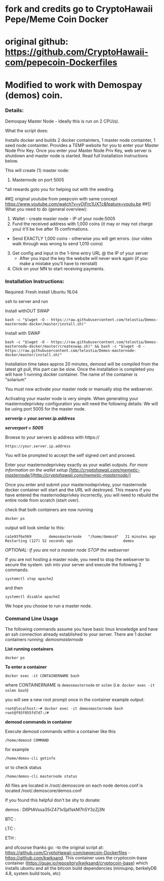 # fork and credits go to CryptoHawaii Pepe/Meme Coin Docker 
# original github: https://github.com/CryptoHawaii-com/pepecoin-Dockerfiles
# Modified to work with Demospay (demos) coin.

### Details:
Demospay Master Node - Ideally this is run on 2 CPU(s).

What the script does: 

Installs docker and builds 2 docker containters, 1 master node containter, 1 seed node containter.  Provides a TEMP website for you to enter your Master Node Priv Key.  Once you enter your Master Node Priv Key, web server is shutdown and master node is started. Read full Installation Instructions below.


This will create (1) master node: 

1. Masternode on port 5005

*all rewards goto you for helping out with the seeding. 

##[[
	original youtube from peepcoin with same concept
	https://www.youtube.com/watch?v=yOjFrc1UXTc&feature=youtu.be
##]]
What you need to do (general overview):

1. Wallet - create master node - IP of your node:5005 
2. Fund the received address with 1,000 coins (it may or may not charge you) it'll be live after 15 confirmations. 
  - Send EXACTLY 1,000 coins - otherwise you will get errors. (our video walk through was wrong to send 1,010 coins)
3. Get config and input in the 1-time entry URL @ the IP of your server
   - After you input the key the website will never work again (if you make a mistake you'll have to reinstall)
4. Click on your MN to start receiving payments.

### Installation Instructions:

Required: Fresh install Ubuntu 16.04

ssh to server and run

Install withOUT SWAP
```
bash -c "$(wget -O - https://raw.githubusercontent.com/telostia/Demos-masternode-docker/master/install.sh)"
```

Install with SWAP
```
bash -c "$(wget -O - https://raw.githubusercontent.com/telostia/Demos-masternode-docker/master/createswap.sh)" && bash -c "$(wget -O - https://raw.githubusercontent.com/telostia/Demos-masternode-docker/master/install.sh)"
```

Installation time takes approx 20 minutes, demosd will be compiled from the latest git pull, this part can be slow.
Once the installation is completed you will have 1 running docker container. The name of the container is "solarium"

You must now activate your master node or manually stop the webserver.

Activating your master node is very simple. 
When generating your masternodeprivkey configuration you will need the following details:
We will be using port 5005 for the master node.

***serverip = your.server.ip.address***

***serverport = 5005***

Browse to your servers ip address with https://

`https://your.server.ip.address`

You will be prompted to accept the self signed cert and proceed.

Enter your masternodeprivkey exactly as your wallet outputs. *For more information on the wallet setup [http://cryptohawaii.com/memetic-masternode/](http://cryptohawaii.com/memetic-masternode/)*

Once you enter and submit your masternodeprivkey, your masternode docker container will start and the URL will destroyed. This means if you have entered the masternodeprivkey incorrectly, you will need to rebuild the entire node from scratch (start over).

check that both containers are now running

`docker ps`

output will look similar to this:
```
ca1e93f6e569        demosmasternode   "/home/demosd"   21 minutes ago      Restarting (127) 52 seconds ago                       demos
```
*OPTIONAL: If you are not a master node STOP the webserver*

If you are not hosting a master node, you need to stop the webserver to secure the system.
ssh into your server and execute the following 2 commands.

`systemctl stop apache2`

and then

`systemctl disable apache2`

We hope you choose to run a master node.


### Command Line Usage

The following commands assume you have basic linux knowledge and have an ssh connection already established to your server. 
There are 1 docker containers running: *demosmasternode*

**List running containers**

`docker ps`

**To enter a container**

`docker exec -it CONTAINERNAME bash`

where CONTAINERNAME is `demosmasternode` or `solmn` (i.e. `docker exec -it solmn bash`)

you will see a new root prompt once in the container 
example output:
```
root@localhost:~# docker exec -it demosmasternode bash
root@f93f055fd7d7:/#
```

**demosd commands in container**

Execute demosd commands within a container like this

`/home/demosd COMMAND`

for example

`/home/demos-cli getinfo`

or to check status

`/home/demos-cli masternode status`

All files are located in /root/.demoscore on each node
demos.conf is located /root/.demoscore/demos.conf

If you found this helpful don't be shy to donate:

demos : D6PtAVssa35rZ471xSjd1skM7h5Y3zZj3N

BTC : 

LTC : 

ETH : 


and ofcourse 
thanks go:
-to the original script at: https://github.com/CryptoHawaii-com/pepecoin-Dockerfiles
-https://github.com/kwiksand. This container uses the cryptocoin-base container (https://quay.io/repository/kwiksand/cryptocoin-base) which installs ubuntu and all the bitcoin build dependencies (miniupnp, berkelyDB 4.8, system build tools, etc)






 
